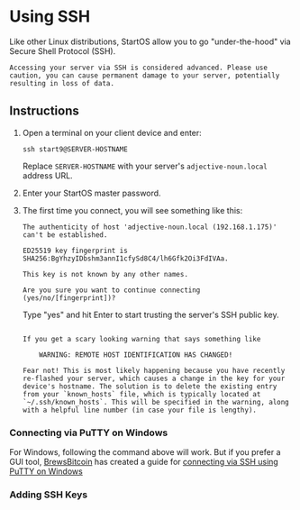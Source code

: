 # Using SSH

Like other Linux distributions, StartOS allow you to go "under-the-hood" via Secure Shell Protocol (SSH).

```admonish warning
Accessing your server via SSH is considered advanced. Please use caution, you can cause permanent damage to your server, potentially resulting in loss of data.
```

## Instructions

1.  Open a terminal on your client device and enter:

        ssh start9@SERVER-HOSTNAME

    Replace `SERVER-HOSTNAME` with your server's `adjective-noun.local` address URL.

1.  Enter your StartOS master password.

1.  The first time you connect, you will see something like this:

        The authenticity of host 'adjective-noun.local (192.168.1.175)' can't be established.

        ED25519 key fingerprint is SHA256:BgYhzyIDbshm3annI1cfySd8C4/lh6Gfk2Oi3FdIVAa.

        This key is not known by any other names.

        Are you sure you want to continue connecting (yes/no/[fingerprint])?

    Type "yes" and hit Enter to start trusting the server's SSH public key.

    ```admonish note

    If you get a scary looking warning that says something like

        WARNING: REMOTE HOST IDENTIFICATION HAS CHANGED!

    Fear not! This is most likely happening because you have recently re-flashed your server, which causes a change in the key for your device's hostname. The solution is to delete the existing entry from your `known_hosts` file, which is typically located at `~/.ssh/known_hosts`. This will be specified in the warning, along with a helpful line number (in case your file is lengthy).
    ```

### Connecting via PuTTY on Windows

For Windows, following the command above will work. But if you prefer a GUI tool, <a href="https://brewsbitcoin.com" target="_blank">BrewsBitcoin</a> has created a guide for <a href="https://medium.com/@brewsbitcoin/ssh-to-start9-embassy-from-windows-4a4e17891b5a" target="_blank">connecting via SSH using PuTTY on Windows</a>

### Adding SSH Keys

